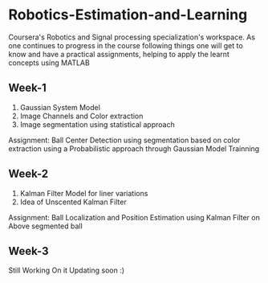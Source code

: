 # Robotics-Estimation-and-Learning
Coursera's Robotics and Signal processing specialization's workspace. As one continues to progress in the course following things one will
get to know and have a practical assignments, helping to apply the learnt concepts using MATLAB

Week-1
---------
1. Gaussian System Model
2. Image Channels and Color extraction
3. Image segmentation using statistical approach

Assignment: Ball Center Detection using segmentation based on color extraction using a Probabilistic approach through 
Gaussian Model Trainning

Week-2
---------
1. Kalman Filter Model for liner variations
2. Idea of Unscented Kalman Filter

Assignment: Ball Localization and Position Estimation using Kalman Filter on Above segmented ball

Week-3
---------
 Still Working On it Updating soon :)
